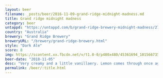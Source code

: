 ```yaml
---
layout: beer
filename: _posts/beer/2016-11-09-grand-ridge-midnight-madness.md
title: Grand ridge midnight madness
category: beer
untappd: "https://untappd.com/b/grand-ridge-brewery-midnight-madness/2737467"
country: "Australia"
brewery: "Grand Ridge Brewery"
breweryURL: "/brewery/grand-ridge-brewery.html"
style: "Dark Ale"
score: 8
img: https://scontent.xx.fbcdn.net/v/t1.0-0/p480x480/45361694_10156673533933745_5390772392769355776_n.jpg?_nc_cat=109&_nc_ht=scontent.xx&oh=fe322938e76a00ae514e88c61ad7ea2c&oe=5C3DA223
beer-date: "2018-11-05"
desc: "Very creamy and a little vanillaery. Lemon comes through once again but it’s not too strong"
permalink: /beer/:title.html
---
```

